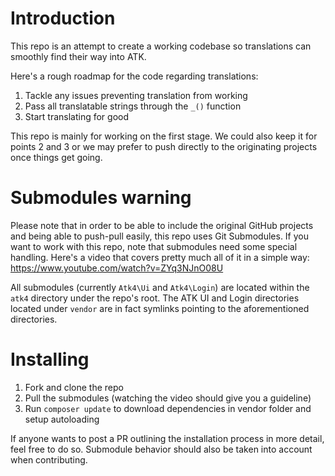 # Introduction
This repo is an attempt to create a working codebase so translations can smoothly find their way into ATK.

Here's a rough roadmap for the code regarding translations:

1. Tackle any issues preventing translation from working
2. Pass all translatable strings through the `_()` function
3. Start translating for good

This repo is mainly for working on the first stage. We could also keep it for points 2 and 3 or we may prefer to push directly to the originating projects once things get going.

# Submodules warning
Please note that in order to be able to include the original GitHub projects and being able to push-pull easily, this repo uses Git Submodules. If you want to work with this repo, note that submodules need some special handling. Here's a video that covers pretty much all of it in a simple way: https://www.youtube.com/watch?v=ZYq3NJnO08U

All submodules (currently `Atk4\Ui` and `Atk4\Login`) are located within the `atk4` directory under the repo's root. The ATK UI and Login directories located under `vendor` are in fact symlinks pointing to the aforementioned directories.

# Installing
1. Fork and clone the repo
2. Pull the submodules (watching the video should give you a guideline)
3. Run `composer update` to download dependencies in vendor folder and setup autoloading

If anyone wants to post a PR outlining the installation process in more detail, feel free to do so. Submodule behavior should also be taken into account when contributing.